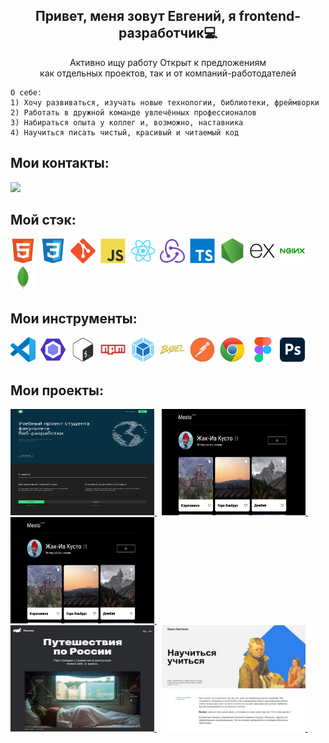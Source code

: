 <h2 align="center">Привет, меня зовут Евгений, я frontend-разработчик💻</h2>
<p align="center">Активно ищу работу Открыт к предложениям <br>как отдельных проектов, так и от компаний-работодателей</p>


```
О себе:
1) Хочу развиваться, изучать новые технологии, библиотеки, фреймворки
2) Работать в дружной команде увлечённых профессионалов
3) Набираться опыта у коллег и, возможно, наставника
4) Научиться писать чистый, красивый и читаемый код
```

## Мои контакты:
<div>
  <a href="https://t.me/endmeplz"><img src="https://img.shields.io/badge/Telegram-00BFFF?style=for-the-badge&logo=Telegram&logoColor=FFFFFF"></a>
</div>


## Мой стэк:
<div>
  <img src="https://github.com/devicons/devicon/blob/master/icons/html5/html5-original.svg" title="html5" alt="html5" width="40" height="40"/>&nbsp
  <img src="https://github.com/devicons/devicon/blob/master/icons/css3/css3-original.svg" title="css" alt="css" width="40" height="40"/>&nbsp
  <img src="https://github.com/devicons/devicon/blob/master/icons/git/git-original.svg" title="git" alt="git" width="40" height="40"/>&nbsp
  <img src="https://github.com/devicons/devicon/blob/master/icons/javascript/javascript-original.svg" title="javascript" alt="javascript" width="40" height="40"/>&nbsp
  <img src="https://github.com/devicons/devicon/blob/master/icons/react/react-original.svg" title="reactjs" alt="reactjs" width="40" height="40"/>&nbsp
  <img src="https://github.com/devicons/devicon/blob/master/icons/redux/redux-original.svg" title="redux/rtk" alt="redux" width="40" height="40"/>&nbsp
  <img src="https://github.com/devicons/devicon/blob/master/icons/typescript/typescript-original.svg" title="typescript" alt="typescript" width="40" height="40"/>&nbsp
  <img src="https://github.com/devicons/devicon/blob/master/icons/nodejs/nodejs-original.svg" title="nodejs" alt="nodejs" width="40" height="40"/>&nbsp
  <img src="https://github.com/devicons/devicon/blob/master/icons/express/express-original.svg" title="express" alt="express" width="40" height="40"/>&nbsp
  <img src="https://github.com/devicons/devicon/blob/master/icons/nginx/nginx-original.svg" title="nginx" alt="nginx" width="40" height="40"/>&nbsp
  <img src="https://github.com/devicons/devicon/blob/master/icons/mongodb/mongodb-original.svg" title="mongodb" alt="mongodb" width="40" height="40"/>&nbsp
</div>


## Мои инструменты:
<div>
  <img src="https://github.com/devicons/devicon/blob/master/icons/vscode/vscode-original.svg" title="vs-code" alt="vs-code" width="40" height="40"/>&nbsp
  <img src="https://github.com/devicons/devicon/blob/master/icons/eslint/eslint-original.svg" title="eslint" alt="eslint" width="40" height="40"/>&nbsp
  <img src="https://github.com/devicons/devicon/blob/master/icons/bash/bash-original.svg" title="git bash" alt="git bash" width="40" height="40"/>&nbsp
  <img src="https://github.com/devicons/devicon/blob/master/icons/npm/npm-original-wordmark.svg" title="npm" alt="npm" width="40" height="40"/>&nbsp
  <img src="https://github.com/devicons/devicon/blob/master/icons/webpack/webpack-original.svg" title="webpack" alt="webpack" width="40" height="40"/>&nbsp
  <img src="https://github.com/devicons/devicon/blob/master/icons/babel/babel-original.svg" title="babel" alt="babel" width="40" height="40"/>&nbsp
  <img src="https://github.com/devicons/devicon/blob/master/icons/postman/postman-original.svg" title="postman" alt="postman" width="40" height="40"/>&nbsp
  <img src="https://github.com/devicons/devicon/blob/master/icons/chrome/chrome-original.svg" title="chrome" alt="chrome" width="40" height="40"/>&nbsp
  <img src="https://github.com/devicons/devicon/blob/master/icons/figma/figma-original.svg" title="figma" alt="figma" width="40" height="40"/>&nbsp
  <img src="https://github.com/devicons/devicon/blob/master/icons/photoshop/photoshop-plain.svg" title="photoshop" alt="photoshop" width="40" height="40"/>&nbsp
</div>

## Мои проекты:
<div>
<a href="https://github.com/nnbko/movies-explorer-frontend">
      <img src="https://github.com/nnbko/movies-explorer-frontend/blob/main/movies-front/src/images/photo_2024-05-15_16-26-52.jpg" title="movies-explorer-frontend" alt="movies-explorer-frontend" width="230" height="170"> 
    </a>&nbsp; 
    <a href="https://github.com/nnbko/react-mesto-api-full-gha">
      <img src="https://github.com/nnbko/react-mesto-api-full-gha/blob/main/frontend/src/images/photo_2024-05-15_16-49-27.jpg" title="react-mesto-api-full-gha" alt="react-mesto-api-full-gha" width="230" height="170"> 
    </a>&nbsp;
    <a href="https://github.com/nnbko/mesto">
      <img src="https://github.com/nnbko/react-mesto-api-full-gha/blob/main/frontend/src/images/photo_2024-05-15_16-49-27.jpg" title="mesto" alt="mesto" width="230" height="170">
    </a>&nbsp;
    
  </div>
  <div>
<a href="https://github.com/nnbko/russian-travel">
      <img src="https://github.com/nnbko/how-to-learn/blob/main/images/photo_2024-05-15_17-02-29.jpg" title="russian-travel" alt="russian-travel" width="230" height="170">
    </a>&nbsp;
<a href="https://github.com/nnbko/how-to-learn">
      <img src="https://github.com/nnbko/russian-travel/blob/main/images/photo_2024-05-15_17-02-38.jpg" title="how-to-learn" alt="how-to-learn" width="230" height="170">
    </a>&nbsp;
    </div>
</div>
